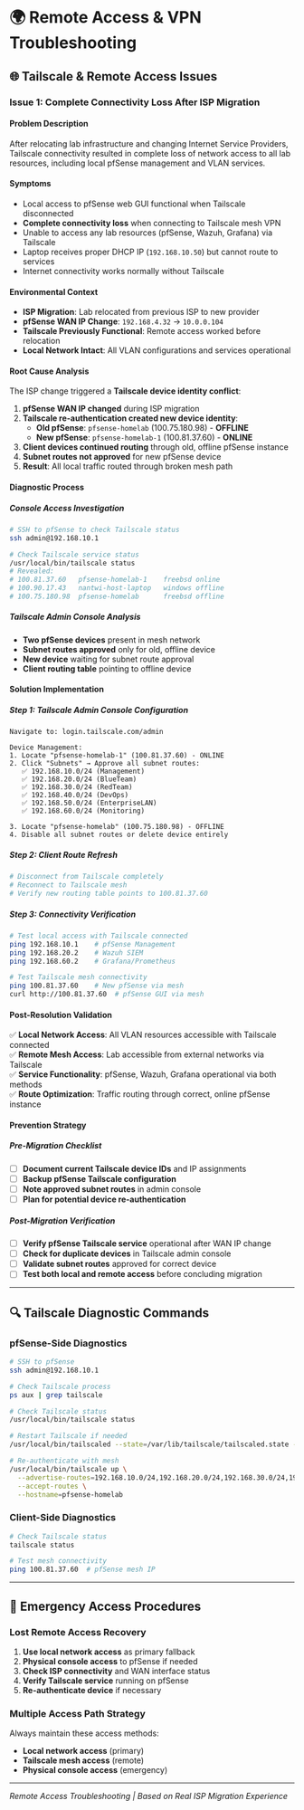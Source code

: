 # 🌍 Remote Access & VPN Troubleshooting

## 🌐 Tailscale & Remote Access Issues

### Issue 1: Complete Connectivity Loss After ISP Migration

#### **Problem Description**
After relocating lab infrastructure and changing Internet Service Providers, Tailscale connectivity resulted in complete loss of network access to all lab resources, including local pfSense management and VLAN services.

#### **Symptoms**
- Local access to pfSense web GUI functional when Tailscale disconnected
- **Complete connectivity loss** when connecting to Tailscale mesh VPN
- Unable to access any lab resources (pfSense, Wazuh, Grafana) via Tailscale
- Laptop receives proper DHCP IP (`192.168.10.50`) but cannot route to services
- Internet connectivity works normally without Tailscale

#### **Environmental Context**
- **ISP Migration**: Lab relocated from previous ISP to new provider
- **pfSense WAN IP Change**: `192.168.4.32` → `10.0.0.104`
- **Tailscale Previously Functional**: Remote access worked before relocation
- **Local Network Intact**: All VLAN configurations and services operational

#### **Root Cause Analysis**
The ISP change triggered a **Tailscale device identity conflict**:

1. **pfSense WAN IP changed** during ISP migration
2. **Tailscale re-authentication created new device identity**:
   - **Old pfSense**: `pfsense-homelab` (100.75.180.98) - **OFFLINE**
   - **New pfSense**: `pfsense-homelab-1` (100.81.37.60) - **ONLINE**
3. **Client devices continued routing** through old, offline pfSense instance
4. **Subnet routes not approved** for new pfSense device
5. **Result**: All local traffic routed through broken mesh path

#### **Diagnostic Process**

##### Console Access Investigation
```bash
# SSH to pfSense to check Tailscale status
ssh admin@192.168.10.1

# Check Tailscale service status
/usr/local/bin/tailscale status
# Revealed:
# 100.81.37.60   pfsense-homelab-1    freebsd online
# 100.90.17.43   nantwi-host-laptop   windows offline  
# 100.75.180.98  pfsense-homelab      freebsd offline
```

##### Tailscale Admin Console Analysis
- **Two pfSense devices** present in mesh network
- **Subnet routes approved** only for old, offline device
- **New device** waiting for subnet route approval
- **Client routing table** pointing to offline device

#### **Solution Implementation**

##### Step 1: Tailscale Admin Console Configuration
```
Navigate to: login.tailscale.com/admin

Device Management:
1. Locate "pfsense-homelab-1" (100.81.37.60) - ONLINE
2. Click "Subnets" → Approve all subnet routes:
   ✅ 192.168.10.0/24 (Management)
   ✅ 192.168.20.0/24 (BlueTeam) 
   ✅ 192.168.30.0/24 (RedTeam)
   ✅ 192.168.40.0/24 (DevOps)
   ✅ 192.168.50.0/24 (EnterpriseLAN)
   ✅ 192.168.60.0/24 (Monitoring)

3. Locate "pfsense-homelab" (100.75.180.98) - OFFLINE
4. Disable all subnet routes or delete device entirely
```

##### Step 2: Client Route Refresh
```bash
# Disconnect from Tailscale completely
# Reconnect to Tailscale mesh
# Verify new routing table points to 100.81.37.60
```

##### Step 3: Connectivity Verification
```bash
# Test local access with Tailscale connected
ping 192.168.10.1    # pfSense Management
ping 192.168.20.2    # Wazuh SIEM
ping 192.168.60.2    # Grafana/Prometheus

# Test Tailscale mesh connectivity
ping 100.81.37.60    # New pfSense via mesh
curl http://100.81.37.60  # pfSense GUI via mesh
```

#### **Post-Resolution Validation**
✅ **Local Network Access**: All VLAN resources accessible with Tailscale connected  
✅ **Remote Mesh Access**: Lab accessible from external networks via Tailscale  
✅ **Service Functionality**: pfSense, Wazuh, Grafana operational via both methods  
✅ **Route Optimization**: Traffic routing through correct, online pfSense instance  

#### **Prevention Strategy**

##### Pre-Migration Checklist
- [ ] **Document current Tailscale device IDs** and IP assignments
- [ ] **Backup pfSense Tailscale configuration** 
- [ ] **Note approved subnet routes** in admin console
- [ ] **Plan for potential device re-authentication**

##### Post-Migration Verification
- [ ] **Verify pfSense Tailscale service** operational after WAN IP change
- [ ] **Check for duplicate devices** in Tailscale admin console
- [ ] **Validate subnet routes** approved for correct device
- [ ] **Test both local and remote access** before concluding migration

---

## 🔍 Tailscale Diagnostic Commands

### pfSense-Side Diagnostics
```bash
# SSH to pfSense
ssh admin@192.168.10.1

# Check Tailscale process
ps aux | grep tailscale

# Check Tailscale status
/usr/local/bin/tailscale status

# Restart Tailscale if needed
/usr/local/bin/tailscaled --state=/var/lib/tailscale/tailscaled.state --socket=/var/run/tailscale/tailscaled.sock &

# Re-authenticate with mesh
/usr/local/bin/tailscale up \
  --advertise-routes=192.168.10.0/24,192.168.20.0/24,192.168.30.0/24,192.168.40.0/24,192.168.50.0/24,192.168.60.0/24 \
  --accept-routes \
  --hostname=pfsense-homelab
```

### Client-Side Diagnostics
```bash
# Check Tailscale status
tailscale status

# Test mesh connectivity
ping 100.81.37.60  # pfSense mesh IP
```

---

## 🚨 Emergency Access Procedures

### Lost Remote Access Recovery
1. **Use local network access** as primary fallback
2. **Physical console access** to pfSense if needed
3. **Check ISP connectivity** and WAN interface status
4. **Verify Tailscale service** running on pfSense
5. **Re-authenticate device** if necessary

### Multiple Access Path Strategy
Always maintain these access methods:
- **Local network access** (primary)
- **Tailscale mesh access** (remote)
- **Physical console access** (emergency)

---

*Remote Access Troubleshooting | Based on Real ISP Migration Experience*